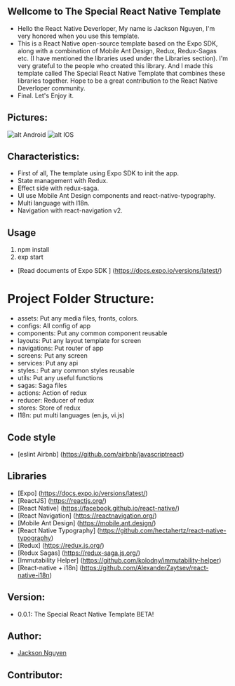 ## Wellcome to The Special React Native Template

  - Hello the React Native Deverloper, My name is Jackson Nguyen, I'm very honored when you use this template.
  - This is a React Native open-source template based on the Expo SDK, along with a combination of Mobile Ant Design, Redux, Redux-Sagas etc. (I have mentioned the libraries used under the Libraries section). I'm very grateful to the people who created this library. And I made this template called The Special React Native Template that combines these libraries together. Hope to be a great contribution to the React Native Deverloper community.
  - Final. Let's Enjoy it.
## Pictures:
![alt Android](https://i.imgur.com/sNuhFF0.jpg)
![alt IOS](https://i.imgur.com/AY5tOYa.png)

## Characteristics:

  - First of all, The template using Expo SDK to init the app.
  - State management with Redux.
  - Effect side with redux-saga.
  - UI use Mobile Ant Design components and react-native-typography.
  - Multi language with I18n.
  - Navigation with react-navigation v2.

## Usage 

1. npm install
2. exp start
- [Read documents of Expo SDK ] (https://docs.expo.io/versions/latest/)

# Project Folder Structure: 

  - assets: Put any media files, fronts, colors.
  - configs: All config of app
  - components: Put any common component reusable
  - layouts: Put any layout template for screen
  - navigations: Put  router of app
  - screens: Put any screen
  - services: Put any api
  - styles.: Put any common styles reusable
  - utils: Put any useful functions
  - sagas: Saga files
  - actions: Action of redux
  - reducer: Reducer of redux
  - stores: Store of redux
  - I18n: put multi languages (en.js, vi.js)

## Code style

  - [eslint Airbnb] (https://github.com/airbnb/javascriptreact)

## Libraries

  - [Expo] (https://docs.expo.io/versions/latest/)
  - [ReactJS] (https://reactjs.org/)
  - [React Native] (https://facebook.github.io/react-native/)
  - [React Navigation] (https://reactnavigation.org/)
  - [Mobile Ant Design] (https://mobile.ant.design/)
  - [React Native Typography] (https://github.com/hectahertz/react-native-typography)
  - [Redux] (https://redux.js.org/)
  - [Redux Sagas] (https://redux-saga.js.org/)
  - [Immutability Helper] (https://github.com/kolodny/immutability-helper)
  - [React-native + i18n] (https://github.com/AlexanderZaytsev/react-native-i18n)
## Version:

  - 0.0.1: The Special React Native Template BETA!

## Author: 

  - [Jackson Nguyen](https://github.com/jacksonnguyendev)

## Contributor:

